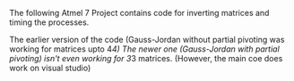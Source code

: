The following Atmel 7 Project contains code for inverting matrices and timing the processes. 

The earlier version of the code (Gauss-Jordan without partial pivoting was working for matrices upto 4*4) The newer one (Gauss-Jordan with partial pivoting) isn't even working for 3*3 matrices. (However, the main coe does work on visual studio)